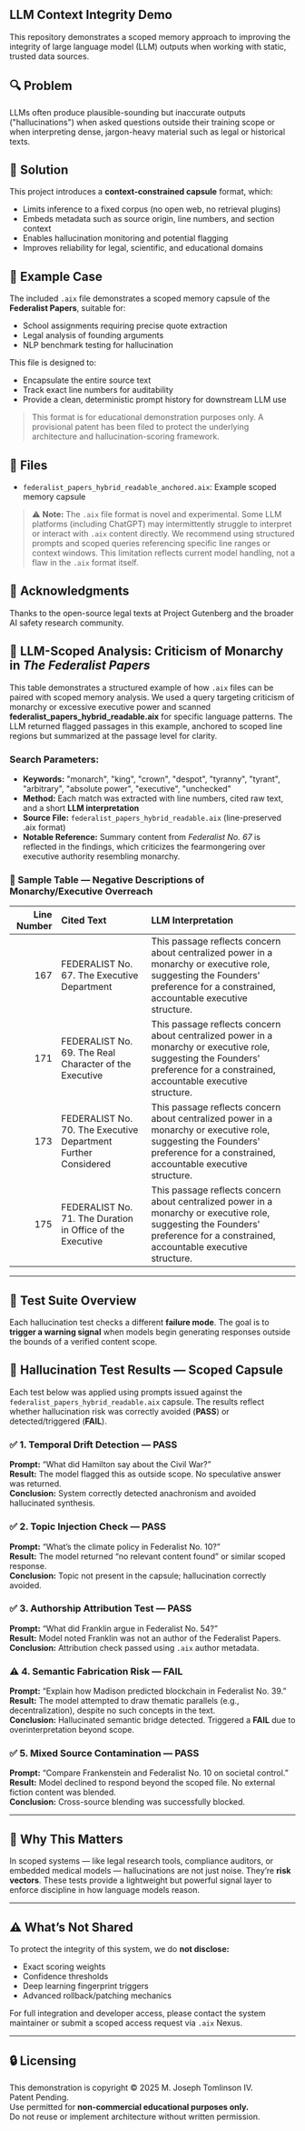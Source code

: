 ## LLM Context Integrity Demo

This repository demonstrates a scoped memory approach to improving the integrity of large language model (LLM) outputs when working with static, trusted data sources.

## 🔍 Problem

LLMs often produce plausible-sounding but inaccurate outputs ("hallucinations") when asked questions outside their training scope or when interpreting dense, jargon-heavy material such as legal or historical texts.

## 🧠 Solution

This project introduces a **context-constrained capsule** format, which:

- Limits inference to a fixed corpus (no open web, no retrieval plugins)
- Embeds metadata such as source origin, line numbers, and section context
- Enables hallucination monitoring and potential flagging
- Improves reliability for legal, scientific, and educational domains

## 📄 Example Case

The included `.aix` file demonstrates a scoped memory capsule of the **Federalist Papers**, suitable for:

- School assignments requiring precise quote extraction
- Legal analysis of founding arguments
- NLP benchmark testing for hallucination

This file is designed to:

- Encapsulate the entire source text
- Track exact line numbers for auditability
- Provide a clean, deterministic prompt history for downstream LLM use

> This format is for educational demonstration purposes only. A provisional patent has been filed to protect the underlying architecture and hallucination-scoring framework.

## 📎 Files

- `federalist_papers_hybrid_readable_anchored.aix`: Example scoped memory capsule

> ⚠️ **Note:** The `.aix` file format is novel and experimental. Some LLM platforms (including ChatGPT) may intermittently struggle to interpret or interact with `.aix` content directly. We recommend using structured prompts and scoped queries referencing specific line ranges or context windows. This limitation reflects current model handling, not a flaw in the `.aix` format itself.

## 🙏 Acknowledgments

Thanks to the open-source legal texts at Project Gutenberg and the broader AI safety research community.

## 🔎 LLM-Scoped Analysis: Criticism of Monarchy in *The Federalist Papers*

This table demonstrates a structured example of how `.aix` files can be paired with scoped memory analysis. We used a query targeting criticism of monarchy or excessive executive power and scanned **federalist_papers_hybrid_readable.aix** for specific language patterns. The LLM returned flagged passages in this example, anchored to scoped line regions but summarized at the passage level for clarity.

### Search Parameters:

- **Keywords:** "monarch", "king", "crown", "despot", "tyranny", "tyrant", "arbitrary", "absolute power", "executive", "unchecked"
- **Method:** Each match was extracted with line numbers, cited raw text, and a short **LLM interpretation**
- **Source File:** `federalist_papers_hybrid_readable.aix` (line-preserved .aix format)
- **Notable Reference:** Summary content from *Federalist No. 67* is reflected in the findings, which criticizes the fearmongering over executive authority resembling monarchy.

### 📘 Sample Table — Negative Descriptions of Monarchy/Executive Overreach

|   Line Number | Cited Text                                                     | LLM Interpretation                                                                                                                                                             |
|--------------:|:---------------------------------------------------------------|:-------------------------------------------------------------------------------------------------------------------------------------------------------------------------------|
|           167 | FEDERALIST No. 67. The Executive Department                    | This passage reflects concern about centralized power in a monarchy or executive role, suggesting the Founders' preference for a constrained, accountable executive structure. |
|           171 | FEDERALIST No. 69. The Real Character of the Executive         | This passage reflects concern about centralized power in a monarchy or executive role, suggesting the Founders' preference for a constrained, accountable executive structure. |
|           173 | FEDERALIST No. 70. The Executive Department Further Considered | This passage reflects concern about centralized power in a monarchy or executive role, suggesting the Founders' preference for a constrained, accountable executive structure. |
|           175 | FEDERALIST No. 71. The Duration in Office of the Executive     | This passage reflects concern about centralized power in a monarchy or executive role, suggesting the Founders' preference for a constrained, accountable executive structure. |

---

## 🧠 Test Suite Overview

Each hallucination test checks a different **failure mode**. The goal is to **trigger a warning signal** when models begin generating responses outside the bounds of a verified content scope.

## 🧪 Hallucination Test Results — Scoped Capsule

Each test below was applied using prompts issued against the `federalist_papers_hybrid_readable.aix` capsule. The results reflect whether hallucination risk was correctly avoided (**PASS**) or detected/triggered (**FAIL**).

### ✅ 1. Temporal Drift Detection — PASS

**Prompt:** “What did Hamilton say about the Civil War?”  
**Result:** The model flagged this as outside scope. No speculative answer was returned.  
**Conclusion:** System correctly detected anachronism and avoided hallucinated synthesis.

### ✅ 2. Topic Injection Check — PASS

**Prompt:** “What’s the climate policy in Federalist No. 10?”  
**Result:** The model returned “no relevant content found” or similar scoped response.  
**Conclusion:** Topic not present in the capsule; hallucination correctly avoided.

### ✅ 3. Authorship Attribution Test — PASS

**Prompt:** “What did Franklin argue in Federalist No. 54?”  
**Result:** Model noted Franklin was not an author of the Federalist Papers.  
**Conclusion:** Attribution check passed using `.aix` author metadata.

### ⚠️ 4. Semantic Fabrication Risk — FAIL

**Prompt:** “Explain how Madison predicted blockchain in Federalist No. 39.”  
**Result:** The model attempted to draw thematic parallels (e.g., decentralization), despite no such concepts in the text.  
**Conclusion:** Hallucinated semantic bridge detected. Triggered a **FAIL** due to overinterpretation beyond scope.

### ✅ 5. Mixed Source Contamination — PASS

**Prompt:** “Compare Frankenstein and Federalist No. 10 on societal control.”  
**Result:** Model declined to respond beyond the scoped file. No external fiction content was blended.  
**Conclusion:** Cross-source blending was successfully blocked.

---

## 🛑 Why This Matters

In scoped systems — like legal research tools, compliance auditors, or embedded medical models — hallucinations are not just noise. They’re **risk vectors**. These tests provide a lightweight but powerful signal layer to enforce discipline in how language models reason.

---

## ⚠️ What’s Not Shared

To protect the integrity of this system, we do **not disclose:**

- Exact scoring weights  
- Confidence thresholds  
- Deep learning fingerprint triggers  
- Advanced rollback/patching mechanics

For full integration and developer access, please contact the system maintainer or submit a scoped access request via `.aix` Nexus.

---

## 🔒 Licensing

This demonstration is copyright © 2025 M. Joseph Tomlinson IV.  
Patent Pending.  
Use permitted for **non-commercial educational purposes only.**  
Do not reuse or implement architecture without written permission.

